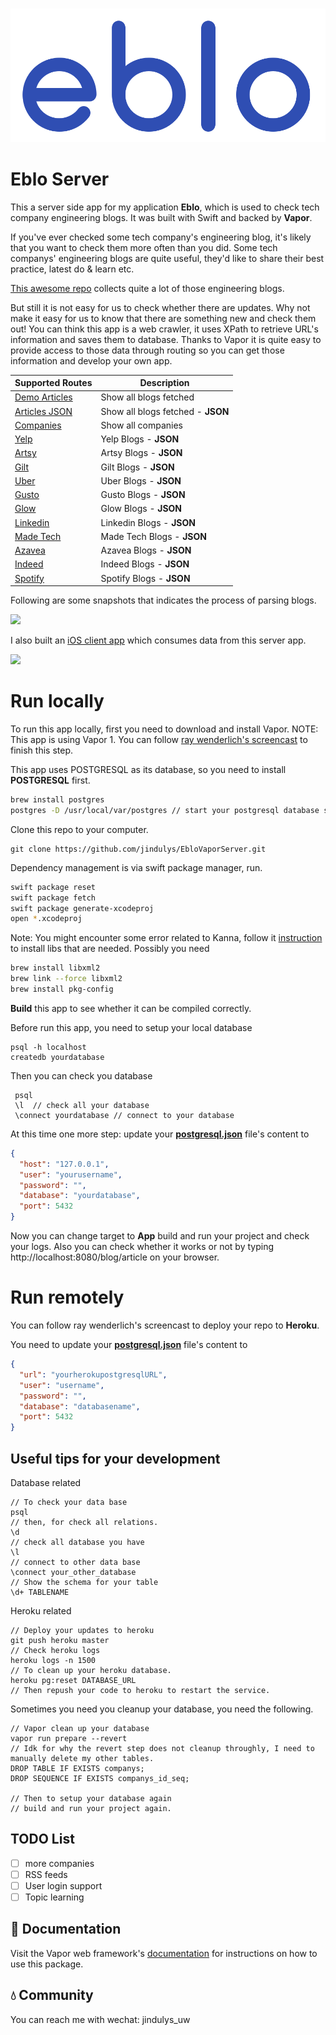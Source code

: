 <h3 align="center">
    <img src="Images/eblo.png" width=540 alt="Ji: a Swift XML/HTML parser" />
</h3>

# Eblo Server

This a server side app for my application **Eblo**, which is used to check tech company engineering blogs. It was built with Swift and backed by **Vapor**.

If you've ever checked some tech company's engineering blog, it's likely that you want to check them more often than you did. Some tech companys' engineering blogs are quite useful, they'd like to share their best practice, latest do & learn etc.

[This awesome repo](https://github.com/kilimchoi/engineering-blogs) collects quite a lot of those engineering blogs.

But still it is not easy for us to check whether there are updates. Why not make it easy for us to know that there are something new and check them out! You can think this app is a web crawler, it uses XPath to retrieve URL's information and saves them to database. Thanks to Vapor it is quite easy to provide access to those data through routing so you can get those information and develop your own app.

Supported Routes         |  Description |
---------------- |  -------- |
[Demo Articles](https://ebloserver.herokuapp.com/blog/article) | Show all blogs fetched
[Articles JSON](https://ebloserver.herokuapp.com/blog/test) | Show all blogs fetched - **JSON**
[Companies](https://ebloserver.herokuapp.com/company/all) | Show all companies
[Yelp](https://ebloserver.herokuapp.com/company/1/blogs) | Yelp Blogs - **JSON**
[Artsy](https://ebloserver.herokuapp.com/company/2/blogs) | Artsy Blogs - **JSON**
[Gilt](https://ebloserver.herokuapp.com/company/3/blogs) | Gilt Blogs - **JSON**
[Uber](https://ebloserver.herokuapp.com/company/4/blogs) | Uber Blogs - **JSON**
[Gusto](https://ebloserver.herokuapp.com/company/5/blogs) | Gusto Blogs - **JSON**
[Glow](https://ebloserver.herokuapp.com/company/6/blogs) | Glow Blogs - **JSON**
[Linkedin](https://ebloserver.herokuapp.com/company/7/blogs) | Linkedin Blogs - **JSON**
[Made Tech](https://ebloserver.herokuapp.com/company/8/blogs) | Made Tech Blogs - **JSON**
[Azavea](https://ebloserver.herokuapp.com/company/9/blogs) | Azavea Blogs - **JSON**
[Indeed](https://ebloserver.herokuapp.com/company/10/blogs) | Indeed Blogs - **JSON**
[Spotify](https://ebloserver.herokuapp.com/company/11/blogs) | Spotify Blogs - **JSON**

Following are some snapshots that indicates the process of parsing blogs.

![](https://raw.githubusercontent.com/jindulys/EbloVaporServer/master/Images/doublelog.png)

I also built an [iOS client app](https://github.com/jindulys/Eblo) which consumes data from this server app.

![](https://raw.githubusercontent.com/jindulys/EbloVaporServer/master/Images/apps.png)

# Run locally

To run this app locally, first you need to download and install Vapor. NOTE: This app is using Vapor 1. You can follow [ray wenderlich's screencast](https://videos.raywenderlich.com/screencasts/509-server-side-swift-with-vapor-getting-started) to finish this step.

This app uses POSTGRESQL as its database, so you need to install **POSTGRESQL** first.
```bash
brew install postgres
postgres -D /usr/local/var/postgres // start your postgresql database service
```
Clone this repo to your computer.

    git clone https://github.com/jindulys/EbloVaporServer.git

Dependency management is via swift package manager, run. 
```bash
swift package reset
swift package fetch
swift package generate-xcodeproj
open *.xcodeproj
```
    
Note: You might encounter some error related to Kanna, follow it [instruction](https://github.com/tid-kijyun/Kanna) to install libs that are needed. Possibly you need
```bash  
brew install libxml2
brew link --force libxml2
brew install pkg-config
```
**Build** this app to see whether it can be compiled correctly.

Before run this app, you need to setup your local database

    psql -h localhost
    createdb yourdatabase
    
Then you can check you database

     psql
     \l  // check all your database
     \connect yourdatabase // connect to your database

At this time one more step:  update your [**postgresql.json**](/Config/secrets.postgresql.json) file's content to 
```JSON
{
  "host": "127.0.0.1",
  "user": "yourusername",
  "password": "",
  "database": "yourdatabase",
  "port": 5432
}
```

Now you can change target to **App** build and run your project and check your logs. Also you can check whether it works or not by typing http://localhost:8080/blog/article on your browser.

# Run remotely

You can follow ray wenderlich's screencast to deploy your repo to **Heroku**.

You need to update your [**postgresql.json**](/Config/secrets.postgresql.json) file's content to
```JSON
{
  "url": "yourherokupostgresqlURL",
  "user": "username",
  "password": "",
  "database": "databasename",
  "port": 5432
}
```
      
## Useful tips for your development
     
Database related
```psql
// To check your data base
psql
// then, for check all relations.
\d 
// check all database you have
\l
// connect to other data base
\connect your_other_database
// Show the schema for your table
\d+ TABLENAME
```
    
Heroku related
    
    // Deploy your updates to heroku
    git push heroku master
    // Check heroku logs
    heroku logs -n 1500
    // To clean up your heroku database.
    heroku pg:reset DATABASE_URL
    // Then repush your code to heroku to restart the service.
    
Sometimes you need you cleanup your database, you need the following.
    
    // Vapor clean up your database
    vapor run prepare --revert
    // Idk for why the revert step does not cleanup throughly, I need to manually delete my other tables.
    DROP TABLE IF EXISTS companys;
    DROP SEQUENCE IF EXISTS companys_id_seq;
    
    // Then to setup your database again
    // build and run your project again.
    
## TODO List

 - [ ] more companies
 - [ ] RSS feeds
 - [ ] User login support
 - [ ] Topic learning

## 📖 Documentation

Visit the Vapor web framework's [documentation](http://docs.vapor.codes) for instructions on how to use this package.

## 💧 Community

You can reach me with wechat: jindulys_uw



